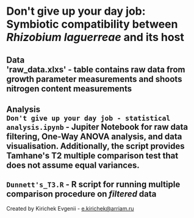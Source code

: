 # Don't give up your day job: Symbiotic compatibility between _Rhizobium laguerreae_ and its host #
**Data**
<br>'raw_data.xlxs' - table contains raw data from growth parameter measurements and shoots nitrogen content measurements 
---
**Analysis**
<br>`Don't give up your day job - statistical analysis.ipynb` - Jupiter Notebook for raw data filtering, One-Way ANOVA analysis, and data visualisation. Additionally, the script provides Tamhane's T2 multiple comparison test that does not assume equal variances.  
<br>`Dunnett's_T3.R` - R script for running multiple comparison procedure on _filtered_ data
---
Created by Kirichek Evgenii - e.kirichek@arriam.ru
